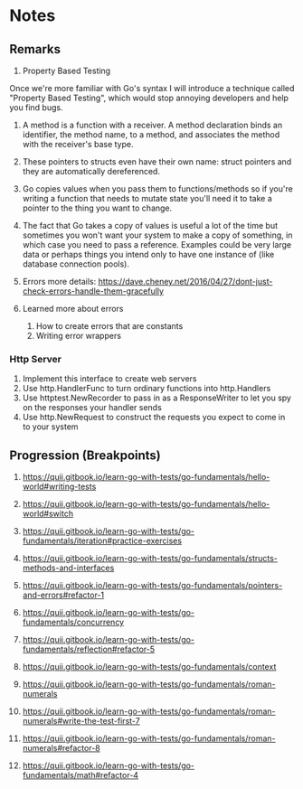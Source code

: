 # Notes

## Remarks

1. Property Based Testing

Once we're more familiar with Go's syntax I will introduce a technique called "Property Based Testing",
which would stop annoying developers and help you find bugs.

1. A method is a function with a receiver. A method declaration binds an identifier, the method name, to a method, and associates the method with the receiver's base type.

1. These pointers to structs even have their own name: struct pointers and they are automatically dereferenced.

1. Go copies values when you pass them to functions/methods so if you're writing a function that needs to mutate state you'll need it to take a pointer to the thing you want to change.

1. The fact that Go takes a copy of values is useful a lot of the time but sometimes you won't want your system to make a copy of something, in which case you need to pass a reference. Examples could be very large data or perhaps things you intend only to have one instance of (like database connection pools).

1. Errors more details: <https://dave.cheney.net/2016/04/27/dont-just-check-errors-handle-them-gracefully>

1. Learned more about errors
    1. How to create errors that are constants
    1. Writing error wrappers

### Http Server

1. Implement this interface to create web servers
1. Use http.HandlerFunc to turn ordinary functions into http.Handlers
1. Use httptest.NewRecorder to pass in as a ResponseWriter to let you spy on the responses your handler sends
1. Use http.NewRequest to construct the requests you expect to come in to your system

## Progression (Breakpoints)

1. <https://quii.gitbook.io/learn-go-with-tests/go-fundamentals/hello-world#writing-tests>

1. <https://quii.gitbook.io/learn-go-with-tests/go-fundamentals/hello-world#switch>

1. <https://quii.gitbook.io/learn-go-with-tests/go-fundamentals/iteration#practice-exercises>

1. <https://quii.gitbook.io/learn-go-with-tests/go-fundamentals/structs-methods-and-interfaces>

1. <https://quii.gitbook.io/learn-go-with-tests/go-fundamentals/pointers-and-errors#refactor-1>

1. <https://quii.gitbook.io/learn-go-with-tests/go-fundamentals/concurrency>

1. <https://quii.gitbook.io/learn-go-with-tests/go-fundamentals/reflection#refactor-5>

1. <https://quii.gitbook.io/learn-go-with-tests/go-fundamentals/context>

1. <https://quii.gitbook.io/learn-go-with-tests/go-fundamentals/roman-numerals>
1. <https://quii.gitbook.io/learn-go-with-tests/go-fundamentals/roman-numerals#write-the-test-first-7>
1. <https://quii.gitbook.io/learn-go-with-tests/go-fundamentals/roman-numerals#refactor-8>

1. <https://quii.gitbook.io/learn-go-with-tests/go-fundamentals/math#refactor-4>
